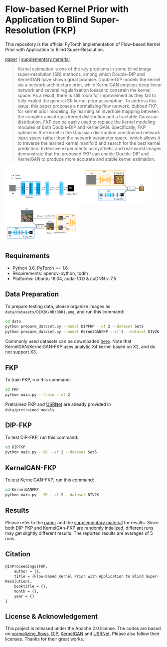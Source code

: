 
# Flow-based Kernel Prior with Application to Blind Super-Resolution (FKP)

This repository is the official PyTorch implementation of Flow-based Kernel Prior with Application to Blind Super-Resolution.

[paper](https://arxiv.org/abs/2030.12345) | [supplementary material](https://arxiv.org/abs/2030.12345)

> Kernel estimation is one of the key problems in some blind image super-resolution (SR) methods, among which Double-DIP and KernelGAN have shown great promise. Double-DIP models the kernel via a network architecture prior, while KernelGAN employs deep linear network and several regularization losses to constrain the kernel space. As a result, there is still room for improvement as they fail to fully exploit the general SR kernel prior assumption. To address this issue, this paper proposes a normalizing flow network, dubbed FKP, for kernel prior modeling. By learning an invertible mapping between the complex anisotropic kernel distribution and a tractable Gaussian distribution, FKP can be easily used to replace the kernel modeling modules of both Double-DIP and KernelGAN. Specifically, FKP optimizes the kernel in the Gaussian distribution constrained network input space rather than the network parameter space, which allows it to traverse the learned kernel manifold and search for the best kernel prediction. Extensive experiments on synthetic and real-world images demonstrate that the proposed FKP can enable Double-DIP and KernelGAN to produce more accurate and stable kernel estimation.
><p align="center">
  <img height="120" src="./data/illustrations/FKP.png"><img height="120" src="./data/illustrations/DIPFKP.png"><img height="120" src="./data/illustrations/KernelGANFKP.png">
</p>

## Requirements
- Python 3.6, PyTorch >= 1.6 
- Requirements: opencv-python, tqdm
- Platforms: Ubuntu 16.04, cuda-10.0 & cuDNN v-7.5

## Data Preparation
To prepare testing data, please organize images as `data/datasets/DIV2K/HR/0801.png`, and run this command:
```bash
cd data
python prepare_dataset.py --model DIPFKP --sf 2 --dataset Set5
python prepare_dataset.py --model KernelGANFKP --sf 2 --dataset DIV2K
```
Commonly used datasets can be downloaded [here](https://github.com/xinntao/BasicSR/blob/master/docs/DatasetPreparation.md#common-image-sr-datasets). Note that KernelGAN/KernelGAN-FKP uses analytic X4 kernel based on X2, and do not support X3.

## FKP

To train FKP, run this command:

```bash
cd FKP
python main.py --train --sf 2
```
Pretrained FKP and [USRNet](https://github.com/cszn/KAIR) are already provided in `data/pretrained_models`.


## DIP-FKP

To test DIP-FKP, run this command:

```bash
cd DIPFKP
python main.py --SR --sf 2 --dataset Set5
```


## KernelGAN-FKP

To test KernelGAN-FKP, run this command:

```bash
cd KernelGANFKP
python main.py --SR --sf 2 --dataset DIV2K
```

## Results
Please refer to the [paper](https://arxiv.org/abs/2030.12345) and the [supplementary material](https://arxiv.org/abs/2030.12345) for results. Since both DIP-FKP and KernelGAn-FKP are randomly intialized, different runs may get slightly different results. The reported results are averages of 5 runs.



## Citation
    @InProceedings{FKP,
        author = {},
        title = {Flow-based Kernel Prior with Application to Blind Super-Resolution},
        booktitle = {},
        month = {},
        year = {}
    }


## License & Acknowledgement

This project is released under the Apache 2.0 license. The codes are based on [normalizing_flows](https://github.com/kamenbliznashki/normalizing_flows), [DIP](https://github.com/DmitryUlyanov/deep-image-prior), [KernelGAN](https://github.com/sefibk/KernelGAN) and [USRNet](https://github.com/cszn/KAIR). Please also follow their licenses. Thanks for their great works.



